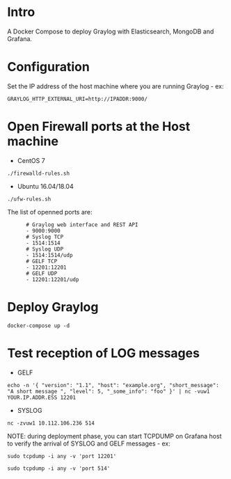 # Intro
A Docker Compose to deploy Graylog with Elasticsearch, MongoDB and Grafana.

# Configuration 

Set the IP address of the host machine where you are running Graylog - ex:

```GRAYLOG_HTTP_EXTERNAL_URI=http://IPADDR:9000/```

# Open Firewall ports at the Host machine

* CentOS 7

```./firewalld-rules.sh```

* Ubuntu 16.04/18.04

```./ufw-rules.sh```

The list of openned ports are:

```
      # Graylog web interface and REST API
      - 9000:9000
      # Syslog TCP
      - 1514:1514
      # Syslog UDP
      - 1514:1514/udp
      # GELF TCP
      - 12201:12201
      # GELF UDP
      - 12201:12201/udp
```

# Deploy Graylog

```docker-compose up -d```

# Test reception of LOG messages

* GELF

```echo -n '{ "version": "1.1", "host": "example.org", "short_message": "A short message ", "level": 5, "_some_info": "foo" }' | nc -vuw1 YOUR.IP.ADDR.ESS 12201```

* SYSLOG

```nc -zvuw1 10.112.106.236 514```

NOTE: during deployment phase, you can start TCPDUMP on Grafana host to verify the arrival of SYSLOG and GELF messages - ex: 

```sudo tcpdump -i any -v 'port 12201'```

```sudo tcpdump -i any -v 'port 514'```

